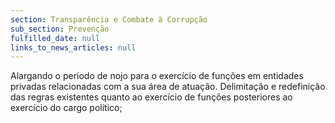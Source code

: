 ```yaml
---
section: Transparência e Combate à Corrupção
sub_section: Prevenção
fulfilled_date: null
links_to_news_articles: null
---
```


Alargando o período de nojo para o exercício de funções em entidades privadas relacionadas com a sua área de atuação. Delimitação e redefinição das regras existentes quanto ao exercício de funções posteriores ao exercício do cargo político;